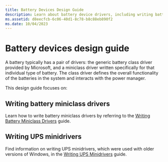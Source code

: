 ```yaml
---
title: Battery Devices Design Guide
description: Learn about battery device drivers, including writing battery miniclass drivers and UPS minidrivers.
ms.assetid: d8eecfcb-6c06-40d1-8c78-b8c88eb890f2
ms.date: 10/04/2023
---
```


# Battery devices design guide

A battery typically has a pair of drivers: the generic battery class driver provided by Microsoft, and a miniclass driver written specifically for that individual type of battery. The class driver defines the overall functionality of the batteries in the system and interacts with the power manager.

This design guide focuses on:

## Writing battery miniclass drivers

Learn how to write battery miniclass drivers by referring to the [Writing Battery Miniclass Drivers](writing-battery-miniclass-drivers.md) guide.

## Writing UPS minidrivers

Find information on writing UPS minidrivers, which were used with older versions of Windows, in the [Writing UPS Minidrivers](writing-ups-minidrivers.md) guide.

